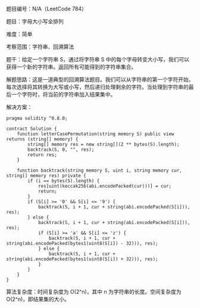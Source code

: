 题目编号：N/A（LeetCode 784）

题目：字母大小写全排列

难度：简单

考察范围：字符串、回溯算法

题干：给定一个字符串 S，通过将字符串 S 中的每个字母转变大小写，我们可以获得一个新的字符串。返回所有可能得到的字符串集合。

解题思路：这是一道典型的回溯算法题目。我们可以从字符串的第一个字符开始，每次选择将其转换为大写或小写，然后递归处理剩余的字符。当处理到字符串的最后一个字符时，将当前的字符串加入结果集中。

解决方案：

```solidity
pragma solidity ^0.8.0;

contract Solution {
    function letterCasePermutation(string memory S) public view returns (string[] memory) {
        string[] memory res = new string[](2 ** bytes(S).length);
        backtrack(S, 0, "", res);
        return res;
    }
    
    function backtrack(string memory S, uint i, string memory cur, string[] memory res) private {
        if (i == bytes(S).length) {
            res[uint(keccak256(abi.encodePacked(cur)))] = cur;
            return;
        }
        if (S[i] >= '0' && S[i] <= '9') {
            backtrack(S, i + 1, cur + string(abi.encodePacked(S[i])), res);
        } else {
            backtrack(S, i + 1, cur + string(abi.encodePacked(S[i])), res);
            if (S[i] >= 'a' && S[i] <= 'z') {
                backtrack(S, i + 1, cur + string(abi.encodePacked(bytes1(uint8(S[i]) - 32))), res);
            } else {
                backtrack(S, i + 1, cur + string(abi.encodePacked(bytes1(uint8(S[i]) + 32))), res);
            }
        }
    }
}
```

算法复杂度：时间复杂度为 O(2^n)，其中 n 为字符串的长度。空间复杂度为 O(2^n)，即结果集的大小。